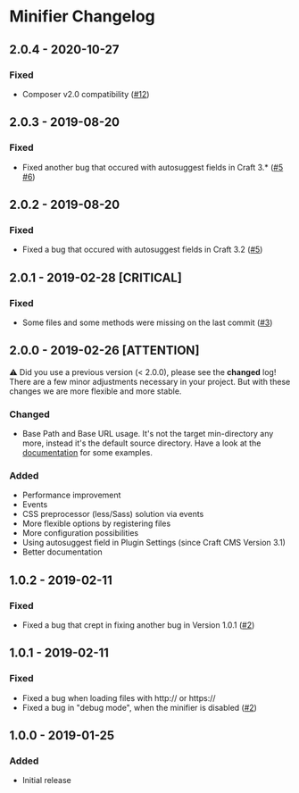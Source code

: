 # Minifier Changelog

## 2.0.4 - 2020-10-27
### Fixed
- Composer v2.0 compatibility ([#12](https://github.com/bitboxde/minifier/issues/12))


## 2.0.3 - 2019-08-20
### Fixed
- Fixed another bug that occured with autosuggest fields in Craft 3.* ([#5](https://github.com/bitboxde/minifier/issues/5) [#6](https://github.com/bitboxde/minifier/issues/6))

## 2.0.2 - 2019-08-20
### Fixed
- Fixed a bug that occured with autosuggest fields in Craft 3.2 ([#5](https://github.com/bitboxde/minifier/issues/5))

## 2.0.1 - 2019-02-28 [CRITICAL]
### Fixed
- Some files and some methods were missing on the last commit ([#3](https://github.com/bitboxde/minifier/issues/3))

## 2.0.0 - 2019-02-26 [ATTENTION]
:warning: Did you use a previous version (< 2.0.0), please see the **changed** log! There are a few
minor adjustments necessary in your project. But with these changes we are more flexible and more stable.

### Changed
- Base Path and Base URL usage. It's not the target min-directory any more, instead it's the default source directory.
  Have a look at the [documentation](https://github.com/bitboxde/minifier/blob/master/docs/README.md) for some examples.

### Added
- Performance improvement
- Events
- CSS preprocessor (less/Sass) solution via events
- More flexible options by registering files
- More configuration possibilities
- Using autosuggest field in Plugin Settings (since Craft CMS Version 3.1)
- Better documentation

## 1.0.2 - 2019-02-11
### Fixed
- Fixed a bug that crept in fixing another bug in Version 1.0.1 ([#2](https://github.com/bitboxde/minifier/issues/2))

## 1.0.1 - 2019-02-11
### Fixed
- Fixed a bug when loading files with http:// or https://
- Fixed a bug in "debug mode", when the minifier is disabled ([#2](https://github.com/bitboxde/minifier/issues/2))

## 1.0.0 - 2019-01-25
### Added
- Initial release
